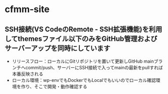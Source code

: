 # cfmm-site
## SSH接続(VS CodeのRemote - SSH拡張機能)を利用してthemesファイル以下のみをGitHub管理およびサーバーアップを同時にしています
- リリースフロー：ローカルにGitリポジトリを置いて更新しGitHub mainブランチへcommit/push、サーバーにSSH接続で入ってmainの最新をpullすれば本番反映される
- ローカル環境：wp-envでもDockerでもLocalでもいいのでローカル確認環境を作り、そこで開発・動作確認する
